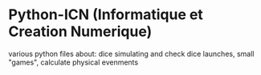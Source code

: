# Python-ICN (Informatique et Creation Numerique)
various python files about: 
dice simulating and check dice launches, small "games", calculate physical evenments
